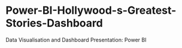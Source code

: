 # Power-BI-Hollywood-s-Greatest-Stories-Dashboard
Data Visualisation and Dashboard Presentation: Power BI
